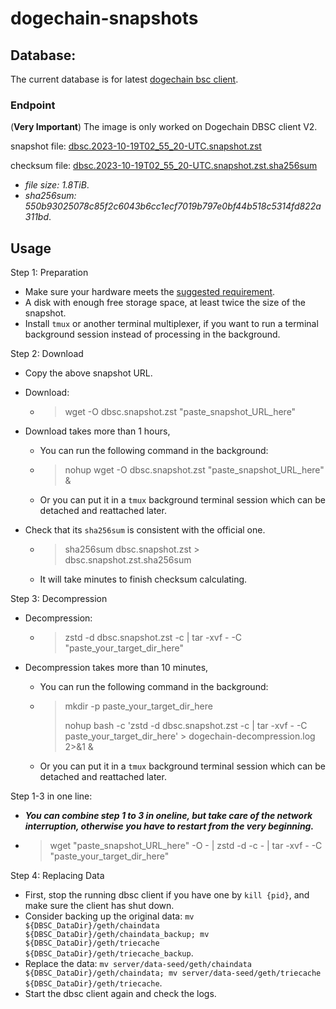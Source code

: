 # dogechain-snapshots

## Database:

The current database is for latest [dogechain bsc client](https://github.com/dogechain-lab/dbsc/releases/latest).

### Endpoint

(**Very Important**) The image is only worked on Dogechain DBSC client V2.

snapshot file: [dbsc.2023-10-19T02_55_20-UTC.snapshot.zst](http://snapshots.dogechain.dog/dbsc.2023-10-19T02_55_20-UTC.snapshot.zst)

checksum file: [dbsc.2023-10-19T02_55_20-UTC.snapshot.zst.sha256sum](http://snapshots.dogechain.dog/dbsc.2023-10-19T02_55_20-UTC.snapshot.zst.sha256sum)

* *file size: 1.8TiB*.
* *sha256sum: 550b93025078c85f2c6043b6cc1ecf7019b797e0bf44b518c5314fd822a311bd*.

## Usage 

Step 1: Preparation
- Make sure your hardware meets the [suggested requirement](https://docs.dogechain.dog/docs/get-started/full-node-deployment).
- A disk with enough free storage space, at least twice the size of the snapshot.
- Install `tmux` or another terminal multiplexer, if you want to run a terminal background session instead of processing in the background.

Step 2: Download
- Copy the above snapshot URL.

- Download: 
    - > wget -O dbsc.snapshot.zst "paste_snapshot_URL_here"

- Download takes more than 1 hours,

    - You can run the following command in the background: 
    - > nohup wget -O dbsc.snapshot.zst "paste_snapshot_URL_here" &
    - Or you can put it in a `tmux` background terminal session which can be detached and reattached later.

- Check that its `sha256sum` is consistent with the official one.
    - > sha256sum dbsc.snapshot.zst > dbsc.snapshot.zst.sha256sum
    - It will take minutes to finish checksum calculating.


Step 3: Decompression

- Decompression:

    -  > zstd -d dbsc.snapshot.zst -c | tar -xvf - -C "paste_your_target_dir_here"
- Decompression takes more than 10 minutes,

    - You can run the following command in the background: 
    - > mkdir -p paste_your_target_dir_here
        >
        > nohup bash -c 'zstd -d dbsc.snapshot.zst -c | tar -xvf - -C paste_your_target_dir_here' > dogechain-decompression.log 2>&1 &
    - Or you can put it in a `tmux` background terminal session which can be detached and reattached later.

Step 1-3 in one line:

- ***You can combine step 1 to 3 in oneline, but take care of the network interruption, otherwise you have to restart from the very beginning.***

- > wget "paste_snapshot_URL_here" -O - | zstd -d -c - | tar -xvf - -C "paste_your_target_dir_here"

Step 4: Replacing Data

- First, stop the running dbsc client if you have one by `kill {pid}`, and make sure the client has shut down.
- Consider backing up the original data: `mv ${DBSC_DataDir}/geth/chaindata ${DBSC_DataDir}/geth/chaindata_backup; mv ${DBSC_DataDir}/geth/triecache ${DBSC_DataDir}/geth/triecache_backup`.
- Replace the data: `mv server/data-seed/geth/chaindata ${DBSC_DataDir}/geth/chaindata; mv server/data-seed/geth/triecache ${DBSC_DataDir}/geth/triecache`.
- Start the dbsc client again and check the logs.
